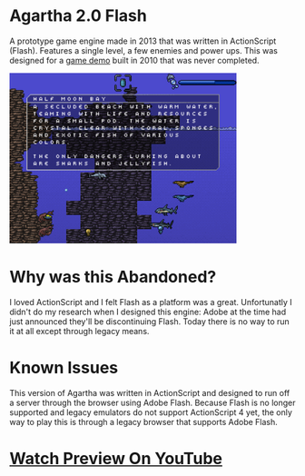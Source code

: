 # Agartha 2.0 Flash

A prototype game engine made in 2013 that was written in ActionScript (Flash). Features a single level, a few enemies and power ups. This was designed for a [game demo](https://github.com/JohnnyLdeAlba/agartha-html5) built in 2010 that was never completed. 

<img src="https://raw.githubusercontent.com/JohnnyLdeAlba/agartha-flash/main/agartha-flash-0904201901.png" alt="" style="width: 400px;" />

# Why was this Abandoned?

I loved ActionScript and I felt Flash as a platform was a great. Unfortunatly I didn't do my research when I designed this engine: Adobe at the time had just announced they'll be discontinuing Flash. Today there is no way to run it at all except through legacy means. 

# Known Issues

This version of Agartha was written in ActionScript and designed to run off a server through the browser using Adobe Flash. Because Flash is no longer supported and legacy emulators do not support ActionScript 4 yet, the only way to play this is through a legacy browser that supports Adobe Flash.

# [Watch Preview On YouTube](https://www.youtube.com/watch?v=hIGxXLqA5QM)
